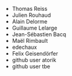   * Thomas Reiss
  * Julien Rouhaud
  * Alain Delorme
  * Guillaume Lelarge
  * Jean-Sébastien Bacq
  * Maël Rimbault
  * edechaux
  * Felix Geisendörfer
  * github user atorik
  * github user tbe
